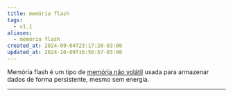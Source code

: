 ```yaml
---
title: memória flash
tags:
  - v1.1
aliases:
  - memória flash
created_at: 2024-09-04T23:17:20-03:00
updated_at: 2024-10-09T16:56:57-03:00
---
```


Memória flash é um tipo de [memória não volátil](Memoria_nao_volatil.md) usada para armazenar dados de forma persistente, mesmo sem energia. 

---

